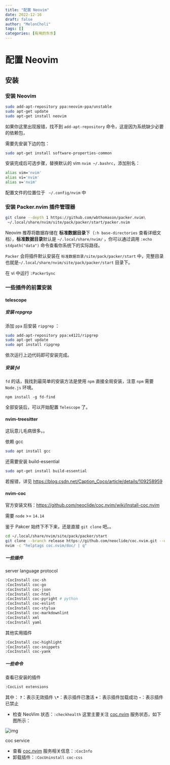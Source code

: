 ```yaml
---
title: "配置 Neovim"
date: 2022-12-16
draft: false
author: "MelonCholi"
tags: []
categories: [有用的东东]
---
```


# 配置 Neovim

## 安装

### 安装 Neovim

```sh
sudo add-apt-repository ppa:neovim-ppa/unstable
sudo apt-get update
sudo apt-get install neovim
```

如果你这里出现报错，找不到 `add-apt-repository` 命令，这是因为系统缺少必要的依赖包，

需要先安装下边的包：

```sh
sudo apt-get install software-properties-common
```

安装完成后可选步骤，替换默认的 vim `nvim ~/.bashrc`，添加别名：

```bash
alias vim='nvim'
alias vi='nvim'
alias v='nvim'
```

配置文件的位置位于 ` ~/.config/nvim` 中

### 安装 Packer.nvim 插件管理器

```sh
git clone --depth 1 https://github.com/wbthomason/packer.nvim\
 ~/.local/share/nvim/site/pack/packer/start/packer.nvim
```

Neovim 推荐将数据存储在 **标准数据目录**下（`:h base-directories` 查看详细文档），**标准数据目录**默认是 `~/.local/share/nvim/` ，你可以通过调用 `:echo stdpath("data")` 命令查看你系统下的实际路径。

`Packer` 会将插件默认安装在 `标准数据目录/site/pack/packer/start` 中，完整目录也就是`~/.local/share/nvim/site/pack/packer/start` 目录下。

在 vi 中运行 `:PackerSync`

### 一些插件的前置安装

#### telescope

##### 安装 repgrep

添加 `ppa` 后安装 `ripgrep` ：

```bash
sudo add-apt-repository ppa:x4121/ripgrep
sudo apt-get update
sudo apt install ripgrep
```

依次运行上边代码即可安装完成。

##### 安装 fd

`fd` 的话，我找到最简单的安装方法是使用 `npm` 直接全局安装，注意 `npm` 需要 `Node.js` 环境。

```
npm install -g fd-find
```

全部安装后，可以开始配置 `Telescope` 了。

#### nvim-treesitter

这玩意儿毛病很多。。

依赖 gcc

```sh
sudo apt install gcc
```

还需要安装 build-essential

```sh
sudo apt-get install build-essential
```

若报错，详见 https://blog.csdn.net/Caption_Coco/article/details/109258959

#### nvim-coc

官方安装文档：https://github.com/neoclide/coc.nvim/wiki/Install-coc.nvim

需要 `node` >= `14.14`

鉴于 Pakcer 始终下不下来，还是直接 `git clone` 吧。。

```sh
cd ~/.local/share/nvim/site/pack/packer/start
git clone --branch release https://github.com/neoclide/coc.nvim.git --depth=1
nvim -c "helptags coc.nvim/doc/ | q"
```

##### 一些插件

server language protocol

```sh
:CocInstall coc-sh
:CocInstall coc-go
:CocInstall coc-json
:CocInstall coc-html
:CocInstall coc-pyright # python
:CocInstall coc-eslint
:CocInstall coc-stylua
:CocInstall coc-markdownlint
:CocInstall xml
:CocInstall yaml
```

其他实用插件

```sh
:CocInstall coc-highlight
:CocInstall coc-snippets
:CocInstall coc-yank
```

##### 一些命令

查看已安装的插件

```sh
:CocList extensions
```

其中：
**`?`**：表示无效插件
**`\*`**：表示插件已激活
**`+`**：表示插件加载成功
**`-`**：表示插件已禁止

- 检查 NeoVim 状态：`:checkhealth`
    这里主要关注 [coc.nvim](https://links.jianshu.com/go?to=https%3A%2F%2Fgithub.com%2Fneoclide%2Fcoc.nvim) 服务状态，如下图所示：

![img](https://markdown-1303167219.cos.ap-shanghai.myqcloud.com/2222997-f204a9ec1fb5c09c.png)

coc service

- 查看 [coc.nvim](https://links.jianshu.com/go?to=https%3A%2F%2Fgithub.com%2Fneoclide%2Fcoc.nvim) 服务相关信息：`:CocInfo`
- 卸载插件：`:CocUninstall coc-css`
